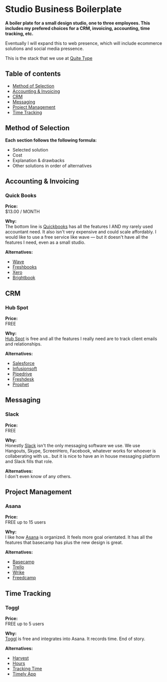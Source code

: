# Studio Business Boilerplate

**A boiler plate for a small design studio, one to three employees. This includes my prefered choices for a CRM, invoicing, accounting, time tracking, etc.**

Eventually I will expand this to web presence, which will include ecommerce solutions and social media pressence.

This is the stack that we use at [Quite Type](http://quitetype.com/)



## Table of contents

- [Method of Selection](#method-of-selection)
- [Accounting & Invoicing](#accounting--invoicing)
- [CRM](#crm)
- [Messaging](#messaging)
- [Project Management](#project-management)
- [Time Tracking](#time-tracking)



## Method of Selection

**Each section follows the following formula:**
- Selected solution
- Cost
- Explanation & drawbacks
- Other solutions in order of alternatives


## Accounting & Invoicing

### Quick Books

**Price:** <br>
$13.00 / MONTH

**Why:** <br>
The bottom line is [Quickbooks](http://www.Quickbooks.com/) has all the features I AND my rarely used accountant need. It also isn't very expensive and could scale affordably. I would like to use a free service like wave — but it doesn't have all the features I need, even as a small studio. 

**Alternatives:**
-  [Wave](http://waveapps.com/)
-  [Freshbooks](http://Freshbooks.com/)
-  [Xero](http://Xero.com/)
-  [Brightbook](http://Brightbook.com/)



## CRM

### Hub Spot

**Price:** <br>
FREE

**Why:** <br>
[Hub Spot](http://www.hubspot.com/) is free and all the features I really need are to track client emails and relationships.

**Alternatives:**
-  [Salesforce](http://Salesforce.com)
-  [Infusionsoft](http://Infusionsoft.com/)
-  [Pipedrive](http://Pipedrive.com/)
-  [Freshdesk](http://Freshdesk.com/)
-  [Prophet](http://Prophet.com/)



## Messaging

### Slack

**Price:** <br>
FREE

**Why:** <br>
Honestly [Slack](http://www.slack.com/) isn't the only messaging software we use. We use Hangouts, Skype, ScreenHero, Facebook, whatever works for whoever is collaberating with us.. but it is nice to have an in house messaging platform and Slack fills that role.

**Alternatives:** <br>
I don't even know of any others.



## Project Management

### Asana

**Price:** <br>
FREE up to 15 users

**Why:** <br>
I like how [Asana](http://www.asana.com/) is organized. It feels more goal orientated. It has all the features that basecamp has plus the new design is great.

**Alternatives:**
-  [Basecamp](http://Basecamp.com/)
-  [Trello](http://trello.com/)
-  [Wrike](http://.com/)
-  [Freedcamp](http://.com/)



## Time Tracking

### Toggl

**Price:** <br>
FREE up to 5 users

**Why:** <br>
[Toggl](http://www.toggl.com/) is free and integrates into Asana. It records time. End of story.

**Alternatives:**
-  [Harvest](http://havest.com/)
-  [Hours](https://www.hourstimetracking.com/)
-  [Tracking Time](http://trackingtime.com/)
-  [Timely App](http://timelyapp.com/)



<!--## -->

<!--### -->

<!--**Price:** <br>-->
<!--FREE-->

<!--**Why:** <br>-->
<!--[Hub Spot](http://www..com/) -->

<!--**Alternatives:**-->
<!---  [](http://.com/)-->
<!---  [](http://.com/)-->
<!---  [](http://.com/)-->
<!---  [](http://.com/)-->
<!---  [](http://.com/)-->


